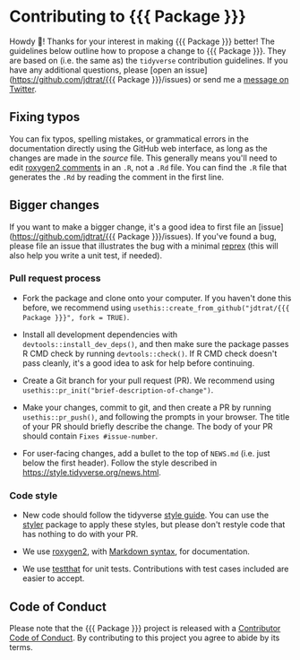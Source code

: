 # Contributing to {{{ Package }}}

Howdy :wave:! Thanks for your interest in making {{{ Package }}} better! The guidelines below outline how to propose a change to {{{ Package }}}. They are based on (i.e. the same as) the `tidyverse` contribution guidelines. If you have any additional questions, please [open an issue](https://github.com/jdtrat/{{{ Package }}}/issues) or send me a [message on Twitter](https://twitter.com/jdtrat).

## Fixing typos

You can fix typos, spelling mistakes, or grammatical errors in the documentation directly using the GitHub web interface, as long as the changes are made in the *source* file. This generally means you'll need to edit [roxygen2 comments](https://roxygen2.r-lib.org/articles/roxygen2.html) in an `.R`, not a `.Rd` file. You can find the `.R` file that generates the `.Rd` by reading the comment in the first line.

## Bigger changes

If you want to make a bigger change, it's a good idea to first file an [issue](https://github.com/jdtrat/{{{ Package }}}/issues). If you've found a bug, please file an issue that illustrates the bug with a minimal [reprex](https://reprex.tidyverse.org) (this will also help you write a unit test, if needed).

### Pull request process

-   Fork the package and clone onto your computer. If you haven't done this before, we recommend using `usethis::create_from_github("jdtrat/{{{ Package }}}", fork = TRUE)`.

-   Install all development dependencies with `devtools::install_dev_deps()`, and then make sure the package passes R CMD check by running `devtools::check()`. If R CMD check doesn't pass cleanly, it's a good idea to ask for help before continuing.

-   Create a Git branch for your pull request (PR). We recommend using `usethis::pr_init("brief-description-of-change")`.

-   Make your changes, commit to git, and then create a PR by running `usethis::pr_push()`, and following the prompts in your browser. The title of your PR should briefly describe the change. The body of your PR should contain `Fixes #issue-number`.

-   For user-facing changes, add a bullet to the top of `NEWS.md` (i.e. just below the first header). Follow the style described in <https://style.tidyverse.org/news.html>.

### Code style

-   New code should follow the tidyverse [style guide](https://style.tidyverse.org). You can use the [styler](https://CRAN.R-project.org/package=styler) package to apply these styles, but please don't restyle code that has nothing to do with your PR.

-   We use [roxygen2](https://cran.r-project.org/package=roxygen2), with [Markdown syntax](https://cran.r-project.org/web/packages/roxygen2/vignettes/rd-formatting.html), for documentation.

-   We use [testthat](https://cran.r-project.org/package=testthat) for unit tests. Contributions with test cases included are easier to accept.

## Code of Conduct

Please note that the {{{ Package }}} project is released with a [Contributor Code of Conduct](CODE_OF_CONDUCT.md). By contributing to this project you agree to abide by its terms.
